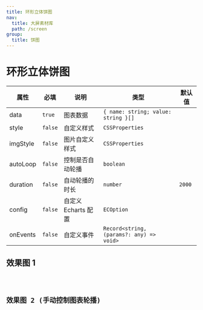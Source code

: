 ```yaml
---
title: 环形立体饼图
nav:
  title: 大屏素材库
  path: /screen
group:
  title: 饼图
---
```


# 环形立体饼图

| 属性     | 必填    | 说明                | 类型                                     | 默认值 |
| -------- | ------- | ------------------- | ---------------------------------------- | ------ |
| data     | `true`  | 图表数据            | `{ name: string; value: string }[]`      |        |
| style    | `false` | 自定义样式          | `CSSProperties`                          |        |
| imgStyle | `false` | 图片自定义样式      | `CSSProperties`                          |        |
| autoLoop | `false` | 控制是否自动轮播    | `boolean`                                |        |
| duration | `false` | 自动轮播的时长      | `number`                                 | `2000` |
| config   | `false` | 自定义 Echarts 配置 | `ECOption`                               |        |
| onEvents | `false` | 自定义事件          | `Record<string, (params?: any) => void>` |        |

## 效果图 1

<code src="../../../example//CircularSolidPieDemo/demo1.tsx" background="#040727">

## 效果图 2 (手动控制图表轮播)

<code src="../../../example//CircularSolidPieDemo/demo2.tsx" background="#040727">
